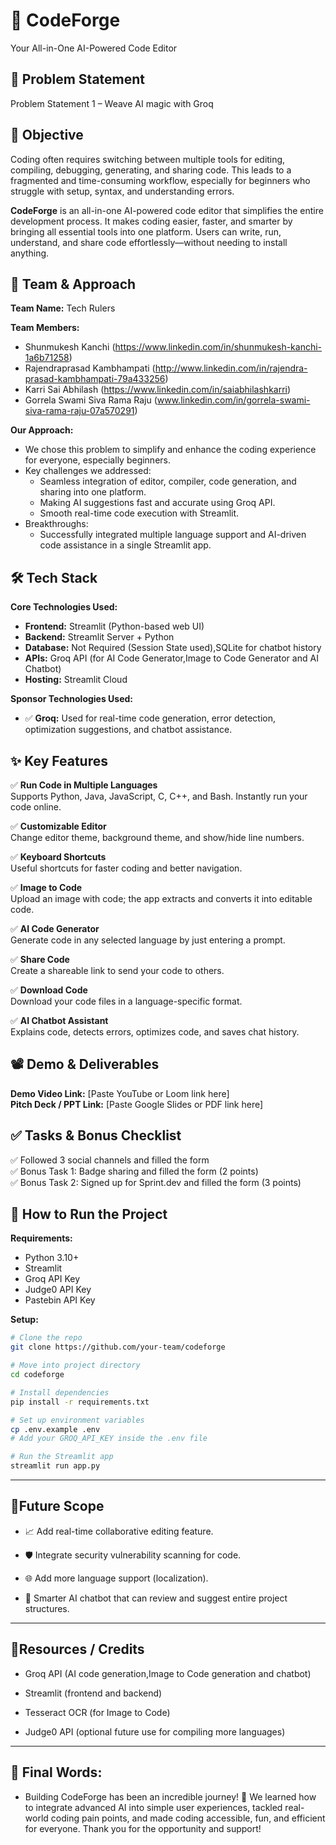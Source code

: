 # 🚀 **CodeForge**
Your All-in-One AI-Powered Code Editor

## 📌 Problem Statement
Problem Statement 1 –  Weave AI magic with Groq

## 🎯 Objective
Coding often requires switching between multiple tools for editing, compiling, debugging, generating, and sharing code. This leads to a fragmented and time-consuming workflow, especially for beginners who struggle with setup, syntax, and understanding errors.

**CodeForge** is an all-in-one AI-powered code editor that simplifies the entire development process. It makes coding easier, faster, and smarter by bringing all essential tools into one platform. Users can write, run, understand, and share code effortlessly—without needing to install anything.

## 🧠 Team & Approach
**Team Name:** Tech Rulers

**Team Members:**
- Shunmukesh Kanchi (https://www.linkedin.com/in/shunmukesh-kanchi-1a6b71258)
- Rajendraprasad Kambhampati (http://www.linkedin.com/in/rajendra-prasad-kambhampati-79a433256)
- Karri Sai Abhilash (https://www.linkedin.com/in/saiabhilashkarri)
- Gorrela Swami Siva Rama Raju (www.linkedin.com/in/gorrela-swami-siva-rama-raju-07a570291)

**Our Approach:**
- We chose this problem to simplify and enhance the coding experience for everyone, especially beginners.
- Key challenges we addressed:
  - Seamless integration of editor, compiler, code generation, and sharing into one platform.
  - Making AI suggestions fast and accurate using Groq API.
  - Smooth real-time code execution with Streamlit.
- Breakthroughs:
  - Successfully integrated multiple language support and AI-driven code assistance in a single Streamlit app.

## 🛠️ Tech Stack
**Core Technologies Used:**
- **Frontend:** Streamlit (Python-based web UI)
- **Backend:** Streamlit Server + Python
- **Database:** Not Required (Session State used),SQLite for chatbot history
- **APIs:** Groq API (for AI Code Generator,Image to Code Generator and AI Chatbot)
- **Hosting:** Streamlit Cloud

**Sponsor Technologies Used:**
- ✅ **Groq:** Used for real-time code generation, error detection, optimization suggestions, and chatbot assistance.
  
## ✨ Key Features

✅ **Run Code in Multiple Languages**  
Supports Python, Java, JavaScript, C, C++, and Bash. Instantly run your code online.

✅ **Customizable Editor**  
Change editor theme, background theme, and show/hide line numbers.

✅ **Keyboard Shortcuts**  
Useful shortcuts for faster coding and better navigation.

✅ **Image to Code**  
Upload an image with code; the app extracts and converts it into editable code.

✅ **AI Code Generator**  
Generate code in any selected language by just entering a prompt.

✅ **Share Code**  
Create a shareable link to send your code to others.

✅ **Download Code**  
Download your code files in a language-specific format.

✅ **AI Chatbot Assistant**  
Explains code, detects errors, optimizes code, and saves chat history.

## 📽️ Demo & Deliverables
**Demo Video Link:** [Paste YouTube or Loom link here]  
**Pitch Deck / PPT Link:** [Paste Google Slides or PDF link here]

## ✅ Tasks & Bonus Checklist
✅ Followed 3 social channels and filled the form  
✅ Bonus Task 1: Badge sharing and filled the form (2 points)  
✅ Bonus Task 2: Signed up for Sprint.dev and filled the form (3 points)

## 🧪 How to Run the Project

**Requirements:**
- Python 3.10+
- Streamlit
- Groq API Key
- Judge0 API Key
- Pastebin API Key

**Setup:**
```bash
# Clone the repo
git clone https://github.com/your-team/codeforge

# Move into project directory
cd codeforge

# Install dependencies
pip install -r requirements.txt

# Set up environment variables
cp .env.example .env
# Add your GROQ_API_KEY inside the .env file

# Run the Streamlit app
streamlit run app.py
```
---
## 🧬**Future Scope**
- 📈 Add real-time collaborative editing feature.

- 🛡️ Integrate security vulnerability scanning for code.

- 🌐 Add more language support (localization).

- 🧠 Smarter AI chatbot that can review and suggest entire project structures.
---
## 📎**Resources / Credits**
- Groq API (AI code generation,Image to Code generation and chatbot)

- Streamlit (frontend and backend)

- Tesseract OCR (for Image to Code)

- Judge0 API (optional future use for compiling more languages)
---
## 🏁 **Final Words**:
- Building CodeForge has been an incredible journey! 🚀
We learned how to integrate advanced AI into simple user experiences, tackled real-world coding pain points, and made coding accessible, fun, and efficient for everyone. Thank you for the opportunity and support!
